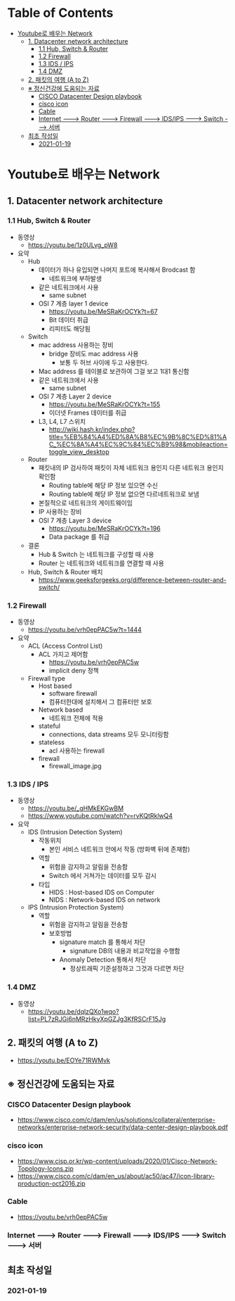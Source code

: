 # Table of Contents
- [Youtube로 배우는 Network](#youtube------network)
  * [1. Datacenter network architecture](#1-datacenter-network-architecture)
    + [1.1 Hub, Switch & Router](#11-hub--switch---router)
    + [1.2 Firewall](#12-firewall)
    + [1.3 IDS / IPS](#13-ids---ips)
    + [1.4 DMZ](#14-dmz)
  * [2. 패킷의 여행 (A to Z)](#2---------a-to-z-)
  * [※ 정신건강에 도움되는 자료](#---------------)
    + [CISCO Datacenter Design playbook](#cisco-datacenter-design-playbook)
    + [cisco icon](#cisco-icon)
    + [Cable](#cable)
    + [Internet ---> Router ---> Firewall ---> IDS/IPS ---> Switch ---> 서버](#internet------router------firewall------ids-ips------switch--------)
  * [최초 작성일](#------)
    + [2021-01-19](#2021-01-19)


# Youtube로 배우는 Network
## 1. Datacenter network architecture
### 1.1 Hub, Switch & Router
- 동영상
	- https://youtu.be/1z0ULvg_pW8
- 요약
	- Hub 
		- 데이터가 하나 유입되면 나머지 포트에 복사해서 Brodcast 함
			- 네트워크에 부하발생
		- 같은 네트워크에서 사용
			- same subnet
		- OSI 7 계층 layer 1 device
			- https://youtu.be/MeSRaKrOCYk?t=67
			- Bit 데이터 취급
			- 리피터도 해당됨
	- Switch
		- mac address 사용하는 장비
			- bridge 장비도 mac address 사용
				- 보통 두 허브 사이에 두고 사용한다.
		- Mac address 를 테이블로 보관하여 그걸 보고 1대1 통신함
		- 같은 네트워크에서 사용
			- same subnet
		- OSI 7 계층 Layer 2 device
			- https://youtu.be/MeSRaKrOCYk?t=155
			- 이더넷 Frames 데이터를 취급
		- L3, L4, L7 스위치
			- http://wiki.hash.kr/index.php?title=%EB%84%A4%ED%8A%B8%EC%9B%8C%ED%81%AC_%EC%8A%A4%EC%9C%84%EC%B9%98&mobileaction=toggle_view_desktop
	- Router
		- 패킷내의 IP 검사하여 패킷이 자체 네트워크 용인지 다른 네트워크 용인지 확인함
			- Routing table에 해당 IP 정보 있으면 수신
			- Routing table에 해당 IP 정보 없으면 다르네트워크로 보냄
		- 본질적으로 네트워크의 게이트웨이임
		- IP 사용하는 장비
		- OSI 7 계층 Layer 3 device
			- https://youtu.be/MeSRaKrOCYk?t=196
			- Data package 를 취급
	- 결론
		- Hub & Switch 는 네트워크를 구성할 때 사용
		- Router 는 네트워크와 네트워크를 연결할 때 사용
	- Hub, Switch & Router 배치
		- https://www.geeksforgeeks.org/difference-between-router-and-switch/


### 1.2 Firewall
- 동영상
	- https://youtu.be/vrh0epPAC5w?t=1444
- 요약
	- ACL (Access Control List)
		- ACL 가지고 제어함
			- https://youtu.be/vrh0epPAC5w
			- implicit deny 정책
	- Firewall type
		- Host based
			- software firewall
			- 컴퓨터한대에 설치해서 그 컴퓨터만 보호
		- Network based
			- 네트워크 전체에 적용
		- stateful
			- connections, data streams 모두 모니터링함
		- stateless
			- acl 사용하는 firewall
		- firewall
			- firewall_image.jpg


### 1.3 IDS / IPS
- 동영상
	- https://youtu.be/_gHMkEKGwBM
	- https://www.youtube.com/watch?v=rvKQtRklwQ4
- 요약
	- IDS (Intrusion Detection System)
		- 작동위치
			- 본인 서비스 네트워크 안에서 작동 (방화벽 뒤에 존재함)
		- 역할
			- 위험을 감지하고 알림을 전송함
			- Switch 에서 거쳐가는 데이터를 모두 감시
		- 타입
			- HIDS : Host-based IDS on Computer
			- NIDS : Network-based IDS on network
	- IPS (Intrusion Protection System)
		- 역할
			- 위험을 감지하고 알림을 전송함
			- 보호방법
				- signature match 를 통해서 차단
					- signature DB의 내용과 비교작업을 수행함
				- Anomaly Detection 통해서 차단
					- 정상트래픽 기준설정하고 그것과 다르면 차단


### 1.4 DMZ
- 동영상
	- https://youtu.be/dqlzQXo1wqo?list=PL7zRJGi6nMRzHkyXpGZJg3KfRSCrF15Jg


## 2. 패킷의 여행 (A to Z)
- https://youtu.be/EOYe71RWMvk


## ※ 정신건강에 도움되는 자료
### CISCO Datacenter Design playbook
- https://www.cisco.com/c/dam/en/us/solutions/collateral/enterprise-networks/enterprise-network-security/data-center-design-playbook.pdf
### cisco icon
- https://www.cisp.or.kr/wp-content/uploads/2020/01/Cisco-Network-Topology-Icons.zip
- https://www.cisco.com/c/dam/en_us/about/ac50/ac47/icon-library-production-oct2016.zip
### Cable
- https://youtu.be/vrh0epPAC5w
### Internet ---> Router ---> Firewall ---> IDS/IPS ---> Switch ---> 서버


## 최초 작성일
### 2021-01-19
